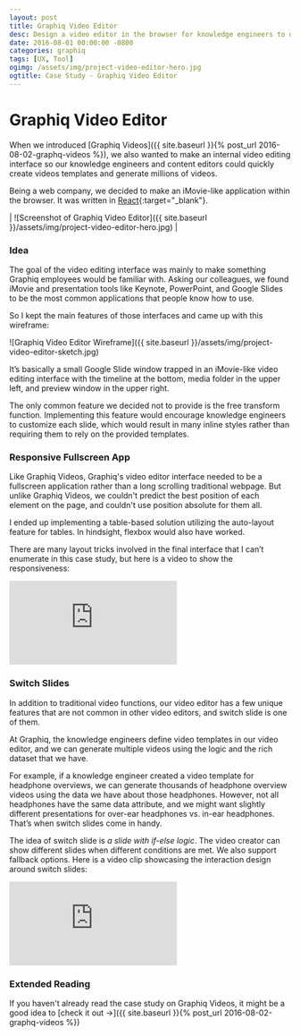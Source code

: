 ```yaml
---
layout: post
title: Graphiq Video Editor
desc: Design a video editor in the browser for knowledge engineers to organize Graphiq data into engaging and scalable videos.
date: 2016-08-01 00:00:00 -0800
categories: graphiq
tags: [UX, Tool]
ogimg: /assets/img/project-video-editor-hero.jpg
ogtitle: Case Study - Graphiq Video Editor
---
```


# Graphiq Video Editor

When we introduced [Graphiq Videos]({{ site.baseurl }}{% post_url 2016-08-02-graphq-videos %}), we also wanted to make an internal video editing interface so our knowledge engineers and content editors could quickly create videos templates and generate millions of videos.

Being a web company, we decided to make an iMovie-like application within the browser. It was written in [React](//facebook.github.io/react/){:target="_blank"}.

| ![Screenshot of Graphiq Video Editor]({{ site.baseurl }}/assets/img/project-video-editor-hero.jpg) |

### Idea

The goal of the video editing interface was mainly to make something Graphiq employees would be familiar with. Asking our colleagues, we found iMovie and presentation tools like Keynote, PowerPoint, and Google Slides to be the most common applications that people know how to use.

So I kept the main features of those interfaces and came up with this wireframe:

![Graphiq Video Editor Wireframe]({{ site.baseurl }}/assets/img/project-video-editor-sketch.jpg)

It’s basically a small Google Slide window trapped in an iMovie-like video editing interface with the timeline at the bottom, media folder in the upper left, and preview window in the upper right.

The only common feature we decided not to provide is the free transform function. Implementing this feature would encourage knowledge engineers to customize each slide, which would result in many inline styles rather than requiring them to rely on the provided templates.

### Responsive Fullscreen App

Like Graphiq Videos, Graphiq's video editor interface needed to be a fullscreen application rather than a long scrolling traditional webpage. But unlike Graphiq Videos, we couldn't predict the best position of each element on the page, and couldn't use position absolute for them all.

I ended up implementing a table-based solution utilizing the auto-layout feature for tables. In hindsight, flexbox would also have worked.

There are many layout tricks involved in the final interface that I can’t enumerate in this case study, but here is a video to show the responsiveness:

<div class="p">
	<div class="video-wrap">
		<iframe class="video" src="https://www.youtube.com/embed/dXYuYcCb2PE?rel=0&amp;showinfo=0" frameborder="0" allowfullscreen></iframe>
	</div>
</div>

### Switch Slides

In addition to traditional video functions, our video editor has a few unique features that are not common in other video editors, and switch slide is one of them.

At Graphiq, the knowledge engineers define video templates in our video editor, and we can generate multiple videos using the logic and the rich dataset that we have.

For example, if a knowledge engineer created a video template for headphone overviews, we can generate thousands of headphone overview videos using the data we have about those headphones. However, not all headphones have the same data attribute, and we might want slightly different presentations for over-ear headphones vs. in-ear headphones. That’s when switch slides come in handy.

The idea of switch slide is _a slide with if-else logic_. The video creator can show different slides when different conditions are met. We also support fallback options. Here is a video clip showcasing the interaction design around switch slides:

<div class="p">
	<div class="video-wrap">
		<iframe class="video" src="https://www.youtube.com/embed/6UFApACnfjk?rel=0&amp;showinfo=0" frameborder="0" allowfullscreen></iframe>
	</div>
</div>

### Extended Reading

If you haven't already read the case study on Graphiq Videos, it might be a good idea to [check it out &#8594;]({{ site.baseurl }}{% post_url 2016-08-02-graphq-videos %})

